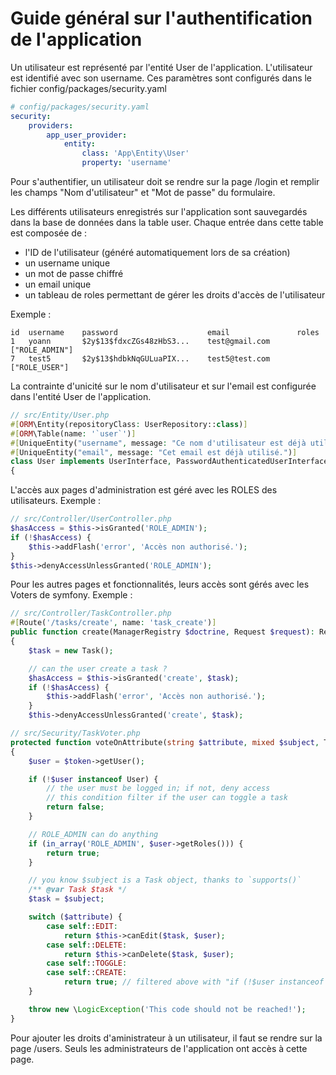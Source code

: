 # Guide général sur l'authentification de l'application

Un utilisateur est représenté par l'entité User de l'application. L'utilisateur est identifié avec son username. Ces paramètres sont configurés dans le fichier config/packages/security.yaml

```yaml
# config/packages/security.yaml
security:
    providers:
        app_user_provider:
            entity:
                class: 'App\Entity\User'
                property: 'username'
```

Pour s'authentifier, un utilisateur doit se rendre sur la page /login et remplir les champs "Nom d'utilisateur" et "Mot de passe" du formulaire.

Les différents utilisateurs enregistrés sur l'application sont sauvegardés dans la base de données dans la table user. Chaque entrée dans cette table est composée de :
- l'ID de l'utilisateur (généré automatiquement lors de sa création)
- un username unique
- un mot de passe chiffré
- un email unique
- un tableau de roles permettant de gérer les droits d'accès de l'utilisateur

Exemple :
```
id	username	password	                email	            roles
1	yoann	    $2y$13$fdxcZGs48zHbS3...	test@gmail.com	    ["ROLE_ADMIN"]
7	test5	    $2y$13$hdbkNqGULuaPIX...	test5@test.com	    ["ROLE_USER"]
```

La contrainte d'unicité sur le nom d'utilisateur et sur l'email est configurée dans l'entité User de l'application.

```php
// src/Entity/User.php
#[ORM\Entity(repositoryClass: UserRepository::class)]
#[ORM\Table(name: '`user`')]
#[UniqueEntity("username", message: "Ce nom d'utilisateur est déjà utilisé.")]
#[UniqueEntity("email", message: "Cet email est déjà utilisé.")]
class User implements UserInterface, PasswordAuthenticatedUserInterface
{
```

L'accès aux pages d'administration est géré avec les ROLES des utilisateurs.
Exemple : 
```php
// src/Controller/UserController.php
$hasAccess = $this->isGranted('ROLE_ADMIN');
if (!$hasAccess) {
    $this->addFlash('error', 'Accès non authorisé.');
}
$this->denyAccessUnlessGranted('ROLE_ADMIN');
```

Pour les autres pages et fonctionnalités, leurs accès sont gérés avec les Voters de symfony.
Exemple : 
```php
// src/Controller/TaskController.php
#[Route('/tasks/create', name: 'task_create')]
public function create(ManagerRegistry $doctrine, Request $request): Response
{
    $task = new Task();

    // can the user create a task ?
    $hasAccess = $this->isGranted('create', $task);
    if (!$hasAccess) {
        $this->addFlash('error', 'Accès non authorisé.');
    }
    $this->denyAccessUnlessGranted('create', $task);

```


```php
// src/Security/TaskVoter.php
protected function voteOnAttribute(string $attribute, mixed $subject, TokenInterface $token): bool
{
    $user = $token->getUser();

    if (!$user instanceof User) {
        // the user must be logged in; if not, deny access
        // this condition filter if the user can toggle a task
        return false;
    }

    // ROLE_ADMIN can do anything
    if (in_array('ROLE_ADMIN', $user->getRoles())) {
        return true;
    }

    // you know $subject is a Task object, thanks to `supports()`
    /** @var Task $task */
    $task = $subject;

    switch ($attribute) {
        case self::EDIT:
            return $this->canEdit($task, $user);
        case self::DELETE:
            return $this->canDelete($task, $user);
        case self::TOGGLE:
        case self::CREATE:
            return true; // filtered above with "if (!$user instanceof User)"
    }

    throw new \LogicException('This code should not be reached!');
}
```

Pour ajouter les droits d'aministrateur à un utilisateur, il faut se rendre sur la page /users. Seuls les administrateurs de l'application ont accès à cette page.

